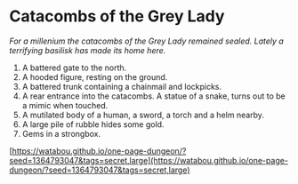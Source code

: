 # Catacombs of the Grey Lady

_For a millenium the catacombs of the Grey Lady remained sealed. Lately a terrifying basilisk has made its home here._

1. A battered gate to the north.
2. A hooded figure, resting on the ground.
3. A battered trunk containing a chainmail and lockpicks.
4. A rear entrance into the catacombs. A statue of a snake, turns out to be a mimic when touched.
5. A mutilated body of a human, a sword, a torch and a helm nearby.
6. A large pile of rubble hides some gold.
7. Gems in a strongbox.

[https://watabou.github.io/one-page-dungeon/?seed=1364793047&tags=secret,large](https://watabou.github.io/one-page-dungeon/?seed=1364793047&tags=secret,large)
